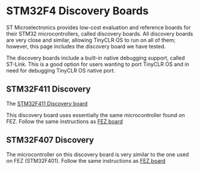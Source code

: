 # STM32F4 Discovery Boards

ST Microelectronics provides low-cost evaluation and reference boards for their STM32 microcontrollers, called discovery boards. All discovery boards are very close and similar, allowing TinyCLR OS to run on all of them; however, this page includes the discovery board we have tested.

The discovery boards include a built-in native debugging support, called ST-Link. This is a good option for users wanting to port TinyCLR OS and in need for debugging TinyCLR OS native port.

## STM32F411 Discovery

The [STM32F411 Discovery board]( http://www.st.com/en/evaluation-tools/32f411ediscovery.html)

This discovery board uses essentially the same microcontroller found on FEZ. Follow the same instructions as [FEZ board](http://docs.ghielectronics.com/tinyclr/boards/fez.html)


## STM32F407 Discovery

The microcontroller on this discovery board is very similar to the one used on FEZ (STM32F401). Follow the same instructions as [FEZ board](http://docs.ghielectronics.com/tinyclr/boards/fez.html)
